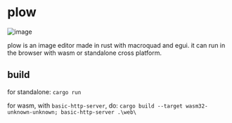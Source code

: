# plow

![image](https://github.com/user-attachments/assets/15997c8c-afba-460c-ace4-736ddda708c0)

plow is an image editor made in rust with macroquad and egui. it can run in the browser with wasm or standalone cross platform.


## build

for standalone: `cargo run`

for wasm, with `basic-http-server`, do: `cargo build --target wasm32-unknown-unknown; basic-http-server .\web\`
